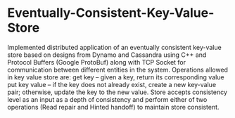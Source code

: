 # Eventually-Consistent-Key-Value-Store

Implemented distributed application of an eventually consistent key-value store based on designs from Dynamo and Cassandra using C++ and Protocol Buffers (Google ProtoBuf) along with TCP Socket for communication between different entities in the system. Operations allowed in key value store are:
get key – given a key, return its corresponding value
put key value – if the key does not already exist, create a new key-value pair; otherwise, update the key to the new value. 
Store accepts consistency level as an input as a depth of consistency and perform either of two operations (Read repair and Hinted handoff) to maintain store consistent. 
